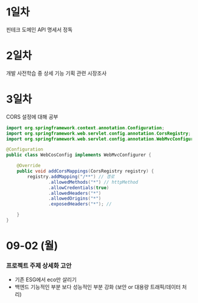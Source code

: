 # 1일차

핀테크 도메인 API 명세서 정독

# 2일차

개발 사전학습 중 상세 기능 기획 관련 시장조사

# 3일차

CORS 설정에 대해 공부
```java
import org.springframework.context.annotation.Configuration;
import org.springframework.web.servlet.config.annotation.CorsRegistry;
import org.springframework.web.servlet.config.annotation.WebMvcConfigurer;

@Configuration
public class WebCosConfig implements WebMvcConfigurer {

    @Override
    public void addCorsMappings(CorsRegistry registry) {
        registry.addMapping("/**") // 경로
                .allowedMethods("*") // httpMethod
                .allowCredentials(true)
                .allowedHeaders("*")
                .allowedOrigins("*")
                .exposedHeaders("*"); //

    }
}
```

# 09-02 (월)
### 프로젝트 주제 상세화 고안
- 기존 ESG에서 eco만 살리기
- 백엔드 기능적인 부분 보다 성능적인 부분 강화 (보안 or 대용량 트래픽/데이터 처리)
